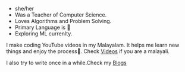
- she/her
- Was a Teacher of Computer Science.
- Loves Algorithms and Problem Solving.
- Primary Language is 🐍
- Exploring ML currenlty.




I make coding YouTube videos in my Malayalam. It helps me learn new things and enjoy the process🙂. Check [Videos](https://www.youtube.com/malayalicode) if you are a malayali.

I also try to write once in a while.Check my [Blogs](https://medium.com/@soumyas567)
